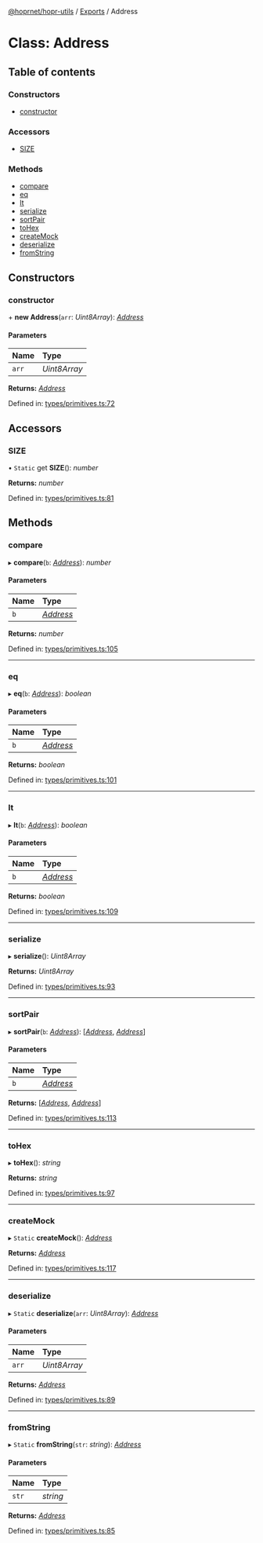 [@hoprnet/hopr-utils](../README.md) / [Exports](../modules.md) / Address

# Class: Address

## Table of contents

### Constructors

- [constructor](address.md#constructor)

### Accessors

- [SIZE](address.md#size)

### Methods

- [compare](address.md#compare)
- [eq](address.md#eq)
- [lt](address.md#lt)
- [serialize](address.md#serialize)
- [sortPair](address.md#sortpair)
- [toHex](address.md#tohex)
- [createMock](address.md#createmock)
- [deserialize](address.md#deserialize)
- [fromString](address.md#fromstring)

## Constructors

### constructor

\+ **new Address**(`arr`: *Uint8Array*): [*Address*](address.md)

#### Parameters

| Name | Type |
| :------ | :------ |
| `arr` | *Uint8Array* |

**Returns:** [*Address*](address.md)

Defined in: [types/primitives.ts:72](https://github.com/jlherren/hoprnet/blob/master/packages/utils/src/types/primitives.ts#L72)

## Accessors

### SIZE

• `Static` get **SIZE**(): *number*

**Returns:** *number*

Defined in: [types/primitives.ts:81](https://github.com/jlherren/hoprnet/blob/master/packages/utils/src/types/primitives.ts#L81)

## Methods

### compare

▸ **compare**(`b`: [*Address*](address.md)): *number*

#### Parameters

| Name | Type |
| :------ | :------ |
| `b` | [*Address*](address.md) |

**Returns:** *number*

Defined in: [types/primitives.ts:105](https://github.com/jlherren/hoprnet/blob/master/packages/utils/src/types/primitives.ts#L105)

___

### eq

▸ **eq**(`b`: [*Address*](address.md)): *boolean*

#### Parameters

| Name | Type |
| :------ | :------ |
| `b` | [*Address*](address.md) |

**Returns:** *boolean*

Defined in: [types/primitives.ts:101](https://github.com/jlherren/hoprnet/blob/master/packages/utils/src/types/primitives.ts#L101)

___

### lt

▸ **lt**(`b`: [*Address*](address.md)): *boolean*

#### Parameters

| Name | Type |
| :------ | :------ |
| `b` | [*Address*](address.md) |

**Returns:** *boolean*

Defined in: [types/primitives.ts:109](https://github.com/jlherren/hoprnet/blob/master/packages/utils/src/types/primitives.ts#L109)

___

### serialize

▸ **serialize**(): *Uint8Array*

**Returns:** *Uint8Array*

Defined in: [types/primitives.ts:93](https://github.com/jlherren/hoprnet/blob/master/packages/utils/src/types/primitives.ts#L93)

___

### sortPair

▸ **sortPair**(`b`: [*Address*](address.md)): [[*Address*](address.md), [*Address*](address.md)]

#### Parameters

| Name | Type |
| :------ | :------ |
| `b` | [*Address*](address.md) |

**Returns:** [[*Address*](address.md), [*Address*](address.md)]

Defined in: [types/primitives.ts:113](https://github.com/jlherren/hoprnet/blob/master/packages/utils/src/types/primitives.ts#L113)

___

### toHex

▸ **toHex**(): *string*

**Returns:** *string*

Defined in: [types/primitives.ts:97](https://github.com/jlherren/hoprnet/blob/master/packages/utils/src/types/primitives.ts#L97)

___

### createMock

▸ `Static` **createMock**(): [*Address*](address.md)

**Returns:** [*Address*](address.md)

Defined in: [types/primitives.ts:117](https://github.com/jlherren/hoprnet/blob/master/packages/utils/src/types/primitives.ts#L117)

___

### deserialize

▸ `Static` **deserialize**(`arr`: *Uint8Array*): [*Address*](address.md)

#### Parameters

| Name | Type |
| :------ | :------ |
| `arr` | *Uint8Array* |

**Returns:** [*Address*](address.md)

Defined in: [types/primitives.ts:89](https://github.com/jlherren/hoprnet/blob/master/packages/utils/src/types/primitives.ts#L89)

___

### fromString

▸ `Static` **fromString**(`str`: *string*): [*Address*](address.md)

#### Parameters

| Name | Type |
| :------ | :------ |
| `str` | *string* |

**Returns:** [*Address*](address.md)

Defined in: [types/primitives.ts:85](https://github.com/jlherren/hoprnet/blob/master/packages/utils/src/types/primitives.ts#L85)

